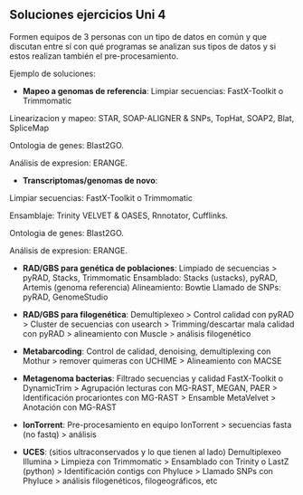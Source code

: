 ## Soluciones ejercicios Uni 4



Formen equipos de 3 personas con un tipo de datos en común y que discutan entre sí con qué programas se analizan sus tipos de datos y si estos realizan también el pre-procesamiento. 

Ejemplo de soluciones:

* **Mapeo a genomas de referencia**:
Limpiar secuencias: FastX-Toolkit o Trimmomatic

Linearizacion y mapeo: STAR, SOAP-ALIGNER & SNPs, TopHat, SOAP2, Blat, SpliceMap

Ontologia de genes: Blast2GO. 

Análisis de expresion: ERANGE.

* **Transcriptomas/genomas de novo**: 

Limpiar secuencias: FastX-Toolkit o Trimmomatic
 
Ensamblaje: Trinity VELVET & OASES, Rnnotator, Cufflinks.

Ontologia de genes: Blast2GO. 

Análisis de expresion: ERANGE.

* **RAD/GBS para genética de poblaciones**: 
Limpiado de secuencias > pyRAD, Stacks, Trimmomatic
Ensamblado: Stacks (ustacks), pyRAD, Artemis (genoma referencia)
Alineamiento: Bowtie
Llamado de SNPs: pyRAD, GenomeStudio

* **RAD/GBS para filogenética**:
Demultiplexeo > Control calidad con pyRAD > Cluster de secuencias con usearch > Trimming/descartar mala calidad con pyRAD > alineamiento con Muscle > análisis filogenético

* **Metabarcoding**: Control de calidad, denoising, demultiplexing con Mothur > remover quimeras con UCHIME > Alineamiento con MACSE

* **Metagenoma bacterias**: Filtrado secuencias y calidad FastX-Toolkit o DynamicTrim > Agrupación lecturas con MG-RAST, MEGAN, PAER > Identificación procariontes con MG-RAST > Ensamble MetaVelvet > Anotación con MG-RAST

* **IonTorrent**:
Pre-procesamiento en equipo IonTorrent > secuencias fasta (no fastq) > análisis

* **UCES**: (sitios ultraconservados y lo que tienen al lado)
Demultiplexeo Illumina > Limpieza con Trimmomatic > Ensamblado con Trinity o LastZ (python) > Identificación contigs con Phyluce > Llamado SNPs con Phyluce > análisis filogenéticos, filogeográficos, etc 







